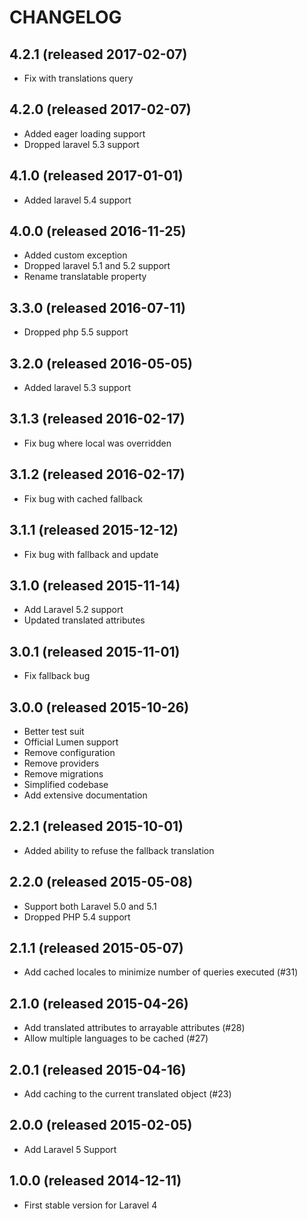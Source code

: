 # CHANGELOG

## 4.2.1 (released 2017-02-07)

- Fix with translations query

## 4.2.0 (released 2017-02-07)

- Added eager loading support
- Dropped laravel 5.3 support

## 4.1.0 (released 2017-01-01)

- Added laravel 5.4 support

## 4.0.0 (released 2016-11-25)

- Added custom exception
- Dropped laravel 5.1 and 5.2 support
- Rename translatable property

## 3.3.0 (released 2016-07-11)

- Dropped php 5.5 support

## 3.2.0 (released 2016-05-05)

- Added laravel 5.3 support

## 3.1.3 (released 2016-02-17)

- Fix bug where local was overridden

## 3.1.2 (released 2016-02-17)

- Fix bug with cached fallback

## 3.1.1 (released 2015-12-12)

- Fix bug with fallback and update

## 3.1.0 (released 2015-11-14)

- Add Laravel 5.2 support
- Updated translated attributes

## 3.0.1 (released 2015-11-01)

- Fix fallback bug

## 3.0.0 (released 2015-10-26)

- Better test suit
- Official Lumen support
- Remove configuration
- Remove providers
- Remove migrations
- Simplified codebase
- Add extensive documentation

## 2.2.1 (released 2015-10-01)

- Added ability to refuse the fallback translation

## 2.2.0 (released 2015-05-08)

- Support both Laravel 5.0 and 5.1
- Dropped PHP 5.4 support

## 2.1.1 (released 2015-05-07)

- Add cached locales to minimize number of queries executed (#31)

## 2.1.0 (released 2015-04-26)

- Add translated attributes to arrayable attributes (#28)
- Allow multiple languages to be cached (#27)

## 2.0.1 (released 2015-04-16)

- Add caching to the current translated object (#23)

## 2.0.0 (released 2015-02-05)

- Add Laravel 5 Support

## 1.0.0 (released 2014-12-11)

- First stable version for Laravel 4
